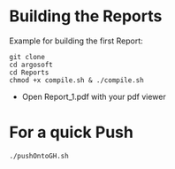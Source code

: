 # Building the Reports
Example for building the first Report:

```
git clone 
cd argosoft
cd Reports
chmod +x compile.sh & ./compile.sh
```

- Open Report_1.pdf with your pdf viewer

# For a quick Push

```
./pushOntoGH.sh
```

